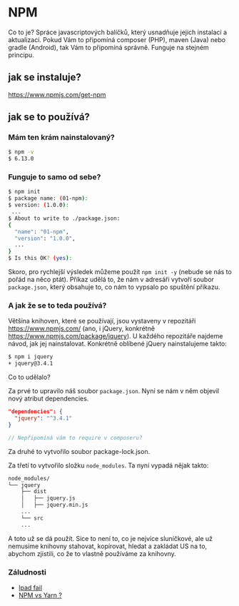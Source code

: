 # NPM

Co to je? Spráce javascriptových balíčků, který usnadňuje jejich instalaci a aktualizaci. Pokud Vám to připomíná composer (PHP), maven (Java) nebo gradle (Android), tak Vám to připomíná správně. Funguje na stejném principu.

## jak se instaluje?

https://www.npmjs.com/get-npm

## jak se to používá?

### Mám ten krám nainstalovaný?

```sh
$ npm -v
$ 6.13.0
```

### Funguje to samo od sebe?

```sh
$ npm init
$ package name: (01-npm):
$ version: (1.0.0):
 ...
$ About to write to ./package.json:
{
  "name": "01-npm",
  "version": "1.0.0",
  ...
}
$ Is this OK? (yes):
```

Skoro, pro rychlejší výsledek můžeme použít `npm init -y` (nebude se nás to pořád na něco ptát). Příkaz udělá to, že nám v adresáři vytvoří soubor `package.json`, který obsahuje to, co nám to vypsalo po spuštění příkazu.

### A jak že se to teda používá?

Většina knihoven, které se používají, jsou vystaveny v repozitáři https://www.npmjs.com/ (ano, i jQuery, konkrétně https://www.npmjs.com/package/jquery). U každého repozitáře najdeme návod, jak jej nainstalovat. Konkrétně oblíbené jQuery nainstalujeme takto: 

```sh
$ npm i jquery
+ jquery@3.4.1
```

Co to udělalo?

Za prvé to upravilo náš soubor `package.json`. Nyní se nám v něm objevil nový atribut dependencies.

```json
"dependencies": {
  "jquery": "^3.4.1"
}
```

```php 
// Nepřipomíná vám to require v composeru? 
```

Za druhé to vytvořilo soubor package-lock.json.

Za třetí to vytvořilo složku `node_modules`. Ta nyní vypadá nějak takto:

```sh
node_modules/
└── jquery
    ├── dist
    │   ├── jquery.js
    │   ├── jquery.min.js
    ...
    └── src
    ...
```

A toto už se dá použít. Sice to není to, co je nejvíce sluníčkové, ale už nemusíme knihovny stahovat, kopírovat, hledat a zakládat US na to, abychom zjistili, co že to vlastně používáme za knihovny.

### Záludnosti

* [lpad fail](https://www.theregister.co.uk/2016/03/23/npm_left_pad_chaos/)
* [NPM vs Yarn ?](https://blog.risingstack.com/yarn-vs-npm-node-js-package-managers/)